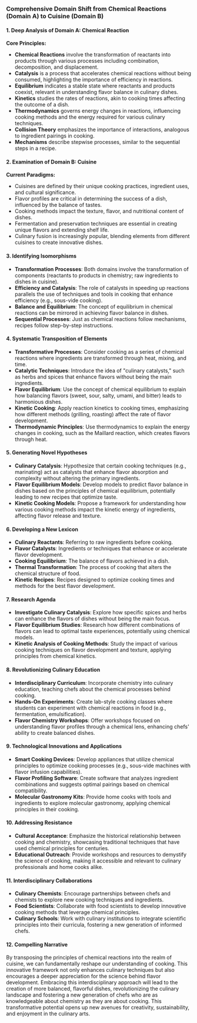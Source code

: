 ### Comprehensive Domain Shift from Chemical Reactions (Domain A) to Cuisine (Domain B)

#### 1. Deep Analysis of Domain A: Chemical Reaction
**Core Principles:**
- **Chemical Reactions** involve the transformation of reactants into products through various processes including combination, decomposition, and displacement.
- **Catalysis** is a process that accelerates chemical reactions without being consumed, highlighting the importance of efficiency in reactions.
- **Equilibrium** indicates a stable state where reactants and products coexist, relevant in understanding flavor balance in culinary dishes.
- **Kinetics** studies the rates of reactions, akin to cooking times affecting the outcome of a dish.
- **Thermodynamics** governs energy changes in reactions, influencing cooking methods and the energy required for various culinary techniques.
- **Collision Theory** emphasizes the importance of interactions, analogous to ingredient pairings in cooking.
- **Mechanisms** describe stepwise processes, similar to the sequential steps in a recipe.

#### 2. Examination of Domain B: Cuisine
**Current Paradigms:**
- Cuisines are defined by their unique cooking practices, ingredient uses, and cultural significance.
- Flavor profiles are critical in determining the success of a dish, influenced by the balance of tastes.
- Cooking methods impact the texture, flavor, and nutritional content of dishes.
- Fermentation and preservation techniques are essential in creating unique flavors and extending shelf life.
- Culinary fusion is increasingly popular, blending elements from different cuisines to create innovative dishes.

#### 3. Identifying Isomorphisms
- **Transformation Processes**: Both domains involve the transformation of components (reactants to products in chemistry; raw ingredients to dishes in cuisine).
- **Efficiency and Catalysis**: The role of catalysts in speeding up reactions parallels the use of techniques and tools in cooking that enhance efficiency (e.g., sous-vide cooking).
- **Balance and Equilibrium**: The concept of equilibrium in chemical reactions can be mirrored in achieving flavor balance in dishes.
- **Sequential Processes**: Just as chemical reactions follow mechanisms, recipes follow step-by-step instructions.

#### 4. Systematic Transposition of Elements
- **Transformative Processes**: Consider cooking as a series of chemical reactions where ingredients are transformed through heat, mixing, and time.
- **Catalytic Techniques**: Introduce the idea of "culinary catalysts," such as herbs and spices that enhance flavors without being the main ingredients.
- **Flavor Equilibrium**: Use the concept of chemical equilibrium to explain how balancing flavors (sweet, sour, salty, umami, and bitter) leads to harmonious dishes.
- **Kinetic Cooking**: Apply reaction kinetics to cooking times, emphasizing how different methods (grilling, roasting) affect the rate of flavor development.
- **Thermodynamic Principles**: Use thermodynamics to explain the energy changes in cooking, such as the Maillard reaction, which creates flavors through heat.

#### 5. Generating Novel Hypotheses
- **Culinary Catalysis**: Hypothesize that certain cooking techniques (e.g., marinating) act as catalysts that enhance flavor absorption and complexity without altering the primary ingredients.
- **Flavor Equilibrium Models**: Develop models to predict flavor balance in dishes based on the principles of chemical equilibrium, potentially leading to new recipes that optimize taste.
- **Kinetic Cooking Models**: Propose a framework for understanding how various cooking methods impact the kinetic energy of ingredients, affecting flavor release and texture.

#### 6. Developing a New Lexicon
- **Culinary Reactants**: Referring to raw ingredients before cooking.
- **Flavor Catalysts**: Ingredients or techniques that enhance or accelerate flavor development.
- **Cooking Equilibrium**: The balance of flavors achieved in a dish.
- **Thermal Transformation**: The process of cooking that alters the chemical structure of food.
- **Kinetic Recipes**: Recipes designed to optimize cooking times and methods for the best flavor development.

#### 7. Research Agenda
- **Investigate Culinary Catalysis**: Explore how specific spices and herbs can enhance the flavors of dishes without being the main focus.
- **Flavor Equilibrium Studies**: Research how different combinations of flavors can lead to optimal taste experiences, potentially using chemical models.
- **Kinetic Analysis of Cooking Methods**: Study the impact of various cooking techniques on flavor development and texture, applying principles from chemical kinetics.

#### 8. Revolutionizing Culinary Education
- **Interdisciplinary Curriculum**: Incorporate chemistry into culinary education, teaching chefs about the chemical processes behind cooking.
- **Hands-On Experiments**: Create lab-style cooking classes where students can experiment with chemical reactions in food (e.g., fermentation, emulsification).
- **Flavor Chemistry Workshops**: Offer workshops focused on understanding flavor profiles through a chemical lens, enhancing chefs' ability to create balanced dishes.

#### 9. Technological Innovations and Applications
- **Smart Cooking Devices**: Develop appliances that utilize chemical principles to optimize cooking processes (e.g., sous-vide machines with flavor infusion capabilities).
- **Flavor Profiling Software**: Create software that analyzes ingredient combinations and suggests optimal pairings based on chemical compatibility.
- **Molecular Gastronomy Kits**: Provide home cooks with tools and ingredients to explore molecular gastronomy, applying chemical principles in their cooking.

#### 10. Addressing Resistance
- **Cultural Acceptance**: Emphasize the historical relationship between cooking and chemistry, showcasing traditional techniques that have used chemical principles for centuries.
- **Educational Outreach**: Provide workshops and resources to demystify the science of cooking, making it accessible and relevant to culinary professionals and home cooks alike.

#### 11. Interdisciplinary Collaborations
- **Culinary Chemists**: Encourage partnerships between chefs and chemists to explore new cooking techniques and ingredients.
- **Food Scientists**: Collaborate with food scientists to develop innovative cooking methods that leverage chemical principles.
- **Culinary Schools**: Work with culinary institutions to integrate scientific principles into their curricula, fostering a new generation of informed chefs.

#### 12. Compelling Narrative
By transposing the principles of chemical reactions into the realm of cuisine, we can fundamentally reshape our understanding of cooking. This innovative framework not only enhances culinary techniques but also encourages a deeper appreciation for the science behind flavor development. Embracing this interdisciplinary approach will lead to the creation of more balanced, flavorful dishes, revolutionizing the culinary landscape and fostering a new generation of chefs who are as knowledgeable about chemistry as they are about cooking. This transformative potential opens up new avenues for creativity, sustainability, and enjoyment in the culinary arts.